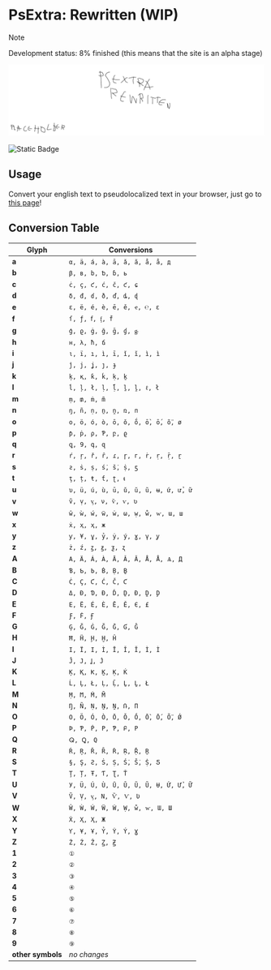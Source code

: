 # PsExtra: Rewritten (WIP)
> [!NOTE]  
> Development status: 8% finished (this means that the site is an alpha stage)


![GitHub Cover](https://raw.githubusercontent.com/elidianesampaiotrabuco/PsExtraRewritten/main/img/github-banner.png)

![Static Badge](https://img.shields.io/badge/github-v0.1.2--alpha.2102-lightgrey?logo=github&logoColor=lightgrey)

## Usage
Convert your english text to pseudolocalized text in your browser, just go to [this page](https://elidianesampaiotrabuco.github.io/PsExtraRewritten/)!

## Conversion Table
| Glyph | Conversions |
| --- | --- |
| **a** | `α, ä, á, à, ā, ǎ, ă, å, å, д` |
| **b** | `β, в, b, ƅ, ɓ, ь` |
| **c** | `ċ, ç, ƈ, ć, č, ƈ, ɕ` |
| **d** | `δ, đ, ɗ, ð, ď, ȡ, ɖ` |
| **e** | `ε, ë, é, è, ē, ě, ҽ, ℮, ε` |
| **f** | `ſ, ƒ, ẝ, ᶂ, ḟ` |
| **g** | `ģ, ϱ, ġ, ğ, ḡ, ɠ, ᶃ` |
| **h** | `н, λ, ħ, ճ` |
| **i** | `ι, ï, ı, ì, ī, ǐ, ĭ, ì, ì` |
| **j** | `ĵ, j, ʝ, ȷ, ɟ` |
| **k** | `ķ, қ, ƙ, ḱ, ḳ, ḵ` |
| **l** | `ĺ, ļ, ł, ḷ, ḹ, ḻ, ḽ, ℓ, ł` |
| **m** | `ṃ, ₥, ṁ, m̃` |
| **n** | `ŋ, ñ, ṇ, ṉ, ṋ, ռ, п` |
| **o** | `ο, ö, ó, ò, ō, ǒ, ṍ, ṑ, ṓ, ṏ, ø` |
| **p** | `ƥ, ṗ, ρ, Ƥ, բ, ϱ` |
| **q** | `ꝗ, 9, գ, զ` |
| **r** | `ŕ, ŗ, ř, ȓ, ɾ, ɼ, г, ṙ, ṛ, ṝ, ṟ` |
| **s** | `ƨ, ṡ, ṣ, ṥ, ṧ, ṩ, ƽ` |
| **t** | `ţ, ț, ŧ, ƭ, ʈ, ᵵ` |
| **u** | `υ, ü, ú, ù, ū, ǔ, ŭ, ũ, ʉ, ứ, ử, ữ` |
| **v** | `ṽ, ṿ, ᶌ, ν, ѷ, ѵ, ʋ` |
| **w** | `ŵ, ẁ, ẃ, ẅ, ẇ, ω, ẉ, ẘ, ⱳ, ɯ, ш` |
| **x** | `ẋ, ҳ, ҳ, ж` |
| **y** | `ƴ, ¥, ұ, ỷ, ẏ, ý, ɣ, γ, ỿ` |
| **z** | `ż, ź, ꙁ, ꙃ, ƺ, ʐ` |
| **A** | `Α, Ä, Á, À, Ā, Ǎ, Ă, Å, Å, Ѧ, Д` |
| **B** | `Ɓ, Ƅ, Ь, Ḃ, Ḅ, Ḇ` |
| **C** | `Ċ, Ç, Ƈ, Ć, Č, Ƈ` |
| **D** | `Δ, Đ, Ɗ, Ð, Ď, Ḏ, Ɖ, Ḓ, Ḑ` |
| **E** | `Ε, Ë, É, È, Ē, Ě, Є, £` |
| **F** | `Ƒ, Ḟ, Ꞙ` |
| **G** | `Ģ, Ğ, Ġ, Ğ, Ḡ, Ɠ, Ĝ` |
| **H** | `Ħ, Ḧ, Ḩ, Ḫ, Ĥ` |
| **I** | `Ι, Ï, I, Ì, Ī, Ǐ, Ĭ, Ì, Ì` |
| **J** | `Ĵ, J, Ʝ, J̇` |
| **K** | `Ķ, Қ, Ƙ, Ḵ, Ḳ, Ḱ` |
| **L** | `Ĺ, Ļ, Ł, Ḷ, Ḹ, Ḻ, Ḽ, Ł` |
| **M** | `Ṃ, Ϻ, Ṁ, M̃` |
| **N** | `Ŋ, Ñ, Ṇ, Ṉ, Ṋ, Ռ, П` |
| **O** | `Ο, Ö, Ó, Ò, Ō, Ǒ, Ṍ, Ṑ, Ṓ, Ṏ, Ǿ` |
| **P** | `Þ, Ƥ, Ṗ, Ρ, Ƥ, Բ, Ρ` |
| **Q** | `ⵕ, Ꝗ, Q` |
| **R** | `Ŕ, Ŗ, Ř, Ȓ, Ṙ, Ṛ, Ṝ, Ṟ` |
| **S** | `§, Ş, Ƨ, Ṡ, Ṣ, Ṥ, Ṧ, Ṩ, Ƽ` |
| **T** | `Ţ, Ț, Ŧ, Ƭ, Ʈ, Ť` |
| **U** | `У, Ü, Ú, Ù, Ū, Ǔ, Ŭ, Ũ, Ʉ, Ứ, Ử, Ữ` |
| **V** | `Ṽ, Ṿ, ᶌ, Ν, Ѷ, Ѵ, Ʋ` |
| **W** | `Ŵ, Ẁ, Ẃ, Ẅ, Ẇ, Ẉ, ẘ, ⱳ, Ɯ, Ш` |
| **X** | `Ẋ, Ҳ, Ҳ, Ж` |
| **Y** | `Ƴ, ¥, Ұ, Ỷ, Ẏ, Ý, Ɣ` |
| **Z** | `Ż, Ź, Ẑ, Ꙁ, Ꙃ` |
| **1** | `①` |
| **2** | `②` |
| **3** | `③` |
| **4** | `④` |
| **5** | `⑤` |
| **6** | `⑥` |
| **7** | `⑦` |
| **8** | `⑧` |
| **9** | `⑨` |
| **other symbols** | *no changes* |
